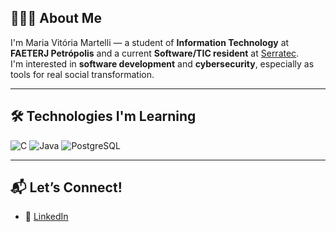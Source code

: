 ## 👩🏻‍💻 About Me

I'm Maria Vitória Martelli — a student of **Information Technology** at **FAETERJ Petrópolis** and a current **Software/TIC resident** at [Serratec](https://serratec.org).  
I'm interested in **software development** and **cybersecurity**, especially as tools for real social transformation.


---

## 🛠️ Technologies I'm Learning

![C](https://img.shields.io/badge/C-00599C?style=for-the-badge&logo=c&logoColor=white)
![Java](https://img.shields.io/badge/Java-F89820?style=for-the-badge&logo=java&logoColor=white)
![PostgreSQL](https://img.shields.io/badge/PostgreSQL-336791?style=for-the-badge&logo=postgresql&logoColor=white)

---

## 📬 Let’s Connect!

- 💼 [LinkedIn](https://www.linkedin.com/in/mariavmartelli/)

